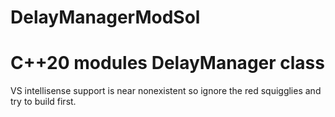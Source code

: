 # DelayManagerModSol

<h1>C++20 modules DelayManager class</h1> 
<p>VS intellisense support is near nonexistent so ignore the red squigglies and try to build first.</p>
